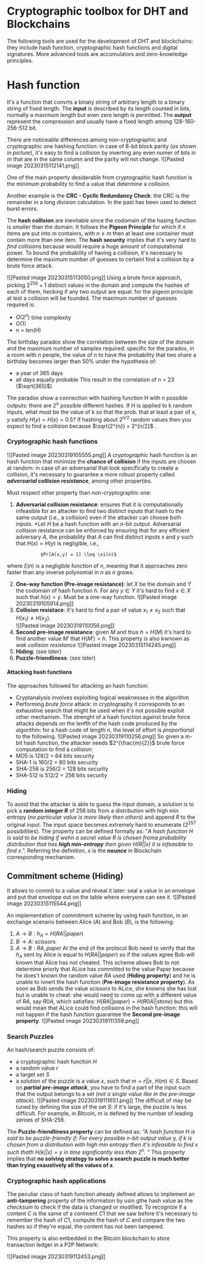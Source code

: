 # Cryptographic toolbox for DHT and Blockchains
The following tools are used for the development of DHT and blockchains: they include hash function, cryptographic hash functions and digital signatures. More advanced tools are accumulators and zero-knowledge principles. 

# Hash function
It's a function that convrts a binaty string of arbitrary length to a binary string of fixed length. The **input** is described by its length counted in bits, normally a maximum length but even zero length is permitted.
The **output** represent the compression and usually have a fixed length among 128-160-256-512 bit. 

There are noticeable differences among non-cryptographic and cryptographic one hashing function: in case of 8-bit block parity (*as shown in picture*), it's easy to find a collision by inverting any even numer of bits in $m$ that are in the same column and the parity will not change. 
![[Pasted image 20230315112141.png]]

One of the main property desiderable from cryptographic hash function is the minimum probability to find a value that determine a collision. 

Another example is the **CRC - CyclIc Redundancy Check**: the CRC is the remainder in a long division calculation. In the past has been used to detect burst errors. 

The **hash collision** are inevitable since the codomain of the hasing function is smaller than the domain. It follows the **Pigeon Principle** for which if $n$ items are put into $m$ containrs, with $n \ge m$ then at least one container must contain more than one item. 
The **hash security** implies that it's very hard to *find* collisions because would require a huge amount of computational power. 
To bound the probability of having a collision, it's necessary to determine the maximum number of guesses to certainl find a collision by a brute force attack. 

![[Pasted image 20230315113050.png]]
Using a brute force approach, picking $2^{256} + 1$ distinct values in the domain and compute the hashes of each of them, hecking if any two output are equal: for the pigeon principle at lest a collision will be founded.
The maximum number of guesses required is:
- $O(2^{n})$ time complexity
- O(1)
- n = len(H)

The birthday paradox show the correlation between the size of the domain and the maximum number of samples required: specific for the paradox, in a room with $n$ people, the value of $n$ to have the probability that two share a birthday becomes larger than $50\%$ under the hypothesis of:
- a year of 365 days
- all days equally probable
This result in the correlation of n = 23 ($\sqrt(365)$)


The paradox show a connection with hashing function H with $n$ possible outputs: there are $2^{n}$ possible different hashes.
If H is applied to k random inputs, what must be the value of k so that the prob. that at least a pair of $x,y$ satisfy $H(y) = H(x) = 0.5$?
If hashing about $2^{n/2}$ random values then you expect to find a collision because $\sqrt(2^{n}) = 2^{n/2}$ .

### Cryptographic hash functions
![[Pasted image 20230319105555.png]]
A *cryptographic* hash function is an hash function that minimize the **chance of collision** if the inputs are chosen at random: in case of an adversarial that look specifically to create a collision, it's necessary to guarantee a more robust property called ***adversarial collision resistance***, among other properties.

Must respect other property than non-cryptographic one:
1. **Adversarial collision resistance**: ensures that it is computationally infeasible for an attacker to find two distinct inputs that hash to the same output (i.e., a collision) even if the attacker can choose both inputs.
	*Let $H$ be a hash function with an $n$-bit output. Adversarial collision resistance can be enforced by ensuring that for any efficient adversary $A$, the probability that $A$ can find distinct inputs $x$ and $y$ such that $H(x) = H(y)$ is negligible, i.e.,

				$Pr[A(x,y) = 1] \leq \xi(n)$

where $\xi(n)$ is a negligible function of $n$, meaning that it approaches zero faster than any inverse polynomial in $n$ as $n$ grows.

2. **One-way function (Pre-image resistance)**: let $X$ be the domain and $Y$ the codomain of hash function $h$. For any $y \in Y$ it's hard to find $x \in X$ such that $h(x) = y$. Must be a one-way function. 
	![[Pasted image 20230319105914.png]]
3. **Collision resistace**: it's hard to find a pair of value $x_{1} \neq x_{2}$ such that $H(x_{1}) \neq H(x_{2})$.  
	![[Pasted image 20230319110056.png]]
4. **Second pre-image resistance**: given $M$ and thus $h=H(M)$ it's hard to find another value $M'$ that $H(M') = h$. This property is also kwnown as *wak collision resistance*
	![[Pasted image 20230315114245.png]]
5. **Hiding**: (*see later*)
6. **Puzzle-friendliness**: (*see later*)


#### Attacking hash functions
The approaches followed for attacking an hash function:
- Cryptanalysis involves exploiting logical weaknesses in the algorithm
- Performing *brute force* attack: in cryptography it corresponds to an exhaustive search that might be used when it's not possible exploit other mechanism. 
The strenght of a hash function against brute force attacks depends on the lenfth of the hash code produced by the algorithm: for a hash code of length $n$, the level of effort is *proportional* to the following.
![[Pasted image 20230319110256.png]]
So given a $m$-bit hash function, the attacker needs $2^{\frac{m}{2}}$ brute force computation to find a collision: 
- MD5 is 128/2 = 64 bits security 
- SHA-1 is 160/2 = 80 bits security 
- SHA-256 is 256/2 = 128 bits security 
- SHA-512 is 512/2 = 256 bits security

### Hiding
To avoid that the attacker is able to guess the input domain, a solution is to pick a **random integer $R$** of 256 bits from a distribution with high min entropy (*no particular value is more likely then others*) and append $R$ to the original input. The input space becomes extremely hard to enumerate ($2^{257}$ possibilities).
The property can be defined formally as:
"*A hash function $H$ is said to be hiding if wehn a secret value R is chosen froma probability distribution that has **high min-entropy**  then given $H(R || x)$ 
it is infeasible to find $x$.".*
Referring the definition, $x$ is the **nounce** in Blockchain corresponding mechanism. 

## Commitment scheme (Hiding)
It allows to commit to a value and reveal it later: seal a value in an envelope and put that envelope out on the table where everyone can see it. 
![[Pasted image 20230315115544.png]]

An implementation of commitment scheme by using hash function, in an exchange scenario between Alice (*$A$*) and Bob (*$B$*), is the following:
1. $A \rightarrow B : h_{A} = H(RA || paper)$
2. $B \rightarrow A$: scissors
3. $A \rightarrow B: RA, paper$
At the end of the protocol Bob need to verify that the $h_{A}$ sent by Alice is equal to $H(RA || paper)$ so if the values agree Bob will known that Alice has not cheated. 
This scheme allows Bob to not determine priorly that ALice has committed to the value Paper because he does't known the random value $RA$ used (**Hiding property**) and he is unable to ivnert the hash function (**Pre-image resistance property**).  As soon as Bob sends the value scissors to ALice, she knowns she has lost but is unable to cheat: she would need to come up with a different value of $RA$, say $R0A$, which satisfies:
			$H(RA||paper) = H(R0A || stone)$
but this would mean that ALice could find collisions in the hash function: this will not happen if the hash function guarantee the **Second pre-image property**. 
![[Pasted image 20230319111359.png]]

### Search Puzzles
An hash/search puzzle consists of:
-  a cryptographic hash function $H$ 
- a random value $r$ 
- a target set $S$ 
- a solution of the puzzle is a value $x$, such that $m =  r||x$, $H(m) \in S$. 
Based on ***partial pre-image attack***, you have to find a part of the input such that the output belongs to a set (*not a single value like in the pre-image attack*). 
![[Pasted image 20230319111651.png]]
The difficult of may be tuned by defining the size of the set $S$: if it's large, the puzzle is less difficult. For example, in Bitcoin, $m$ is defined by the number of leading zeroes of SHA-256. 

The **Puzzle-friendliness property** can be defined as: *"A hash function $H$ is said to be puzzle-friendly if:
	 For every possible $n$-bit output value $y$, if $k$ is chosen from a distribution with high min entropy then it's infeasible to find $x$ such thath $H(k||x) = y$ in time significantly less than $2^{n}$. 
"*
This property implies that **no solving strategy to solve a search puzzle is much better than trying exaustively all the values of x**. 

### Cryptographic hash applications
The peculiar class of hash function already defined allows to implement an **anti-tampering** property of the information by usin gthe hash value as the *checksum* to check if the data is changed or modified. To recognize if a content $C$ is the same of a contwent $C1$ that we saw before it's necessary to remember the hash of $C1$, compute the hash of $C$ and compare the two hashes so if they're equal, the content has not been tampered. 

This property is also embedded in the Bitcoin blockchain to store transaction ledger in a P2P Network:

![[Pasted image 20230319112453.png]]

